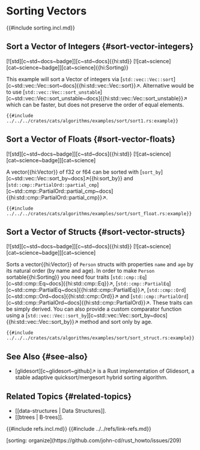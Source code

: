 # Sorting Vectors

{{#include sorting.incl.md}}

## Sort a Vector of Integers {#sort-vector-integers}

[![std][c~std~docs~badge]][c~std~docs]{{hi:std}} [![cat~science][cat~science~badge]][cat~science]{{hi:Sorting}}

This example will sort a Vector of integers via [`std::vec::Vec::sort`][c~std::vec::Vec::sort~docs]{{hi:std::vec::Vec::sort}}↗. Alternative would be to use [`std::vec::Vec::sort_unstable`][c~std::vec::Vec::sort_unstable~docs]{{hi:std::vec::Vec::sort_unstable}}↗ which can be faster, but does not preserve the order of equal elements.

```rust,editable
{{#include ../../../crates/cats/algorithms/examples/sort/sort1.rs:example}}
```

## Sort a Vector of Floats {#sort-vector-floats}

[![std][c~std~docs~badge]][c~std~docs]{{hi:std}} [![cat~science][cat~science~badge]][cat~science]

A vector{{hi:Vector}} of f32 or f64 can be sorted with [`sort_by`][c~std::vec::Vec::sort_by~docs]↗{{hi:sort_by}} and [`std::cmp::PartialOrd::partial_cmp`][c~std::cmp::PartialOrd::partial_cmp~docs]{{hi:std::cmp::PartialOrd::partial_cmp}}↗.

```rust,editable
{{#include ../../../crates/cats/algorithms/examples/sort/sort_float.rs:example}}
```

## Sort a Vector of Structs {#sort-vector-structs}

[![std][c~std~docs~badge]][c~std~docs]{{hi:std}} [![cat~science][cat~science~badge]][cat~science]

Sorts a vector{{hi:Vector}} of `Person` structs with properties `name` and `age` by its natural order (by name and age). In order to make `Person` sortable{{hi:Sorting}} you need four traits [`std::cmp::Eq`][c~std::cmp::Eq~docs]{{hi:std::cmp::Eq}}↗, [`std::cmp::PartialEq`][c~std::cmp::PartialEq~docs]{{hi:std::cmp::PartialEq}}↗, [`std::cmp::Ord`][c~std::cmp::Ord~docs]{{hi:std::cmp::Ord}}↗ and [`std::cmp::PartialOrd`][c~std::cmp::PartialOrd~docs]{{hi:std::cmp::PartialOrd}}↗. These traits can be simply derived. You can also provide a custom comparator function using a [`std::vec::Vec::sort_by`][c~std::vec::Vec::sort_by~docs]{{hi:std::vec::Vec::sort_by}}↗ method and sort only by age.

```rust,editable
{{#include ../../../crates/cats/algorithms/examples/sort/sort_struct.rs:example}}
```

## See Also {#see-also}

- [glidesort][c~glidesort~github]↗ is a Rust implementation of Glidesort, a stable adaptive quicksort/mergesort hybrid sorting algorithm.

## Related Topics {#related-topics}

- [[data-structures | Data Structures]].
- [[btrees | B-trees]].

{{#include refs.incl.md}}
{{#include ../../refs/link-refs.md}}

<div class="hidden">
[sorting: organize](https://github.com/john-cd/rust_howto/issues/209)
</div>

